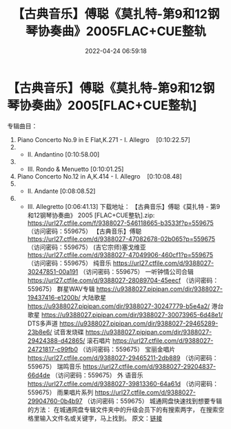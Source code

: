 ﻿---
title: 【古典音乐】傅聪《莫扎特-第9和12钢琴协奏曲》2005FLAC+CUE整轨
date: 2022-04-24 06:59:18
categories: 古典音乐、新世纪、纯音雅乐
tags: 纯音乐
---
# 【古典音乐】傅聪《莫扎特-第9和12钢琴协奏曲》2005[FLAC+CUE整轨]

专辑曲目：
01. Piano Concerto No.9 in E Flat,K.271 - I.
Allegro    [0:10:22.57]
02. - II. Andantino
[0:10:58.00]
03. - III. Rondo & Menuetto
[0:10:01.25]
04. Piano Concerto No.12 in A,K.414 - I.
Allegro    [0:10:08.48]
05. - II. Andante
[0:08:08.52]
06. - III. Allegretto
[0:06:41.13]
下载地址：
【古典音乐】傅聪《莫扎特 - 第9和12钢琴协奏曲》 2005 [FLAC+CUE整轨].zip: https://url27.ctfile.com/f/9388027-546118665-b3533f?p=559675
（访问密码：559675）
【古典音乐】傅聪
https://url27.ctfile.com/d/9388027-47082678-02b065?p=559675
（访问密码：559675）
(吉它宗师)塞戈维亚
https://url27.ctfile.com/d/9388027-47049906-460cf1?p=559675
（访问密码：559675）
纯音乐
https://url27.ctfile.com/d/9388027-30247851-00a191
（访问密码：559675）
一听钟情公司合辑
https://url27.ctfile.com/d/9388027-28089704-45eecf
（访问密码：559675）
群星WAV专辑
https://u9388027.pipipan.com/dir/9388027-19437416-e1200b/
大陆歌星
https://u9388027.pipipan.com/dir/9388027-30247779-b5e4a2/
港台歌星
https://u9388027.pipipan.com/dir/9388027-30073965-6d48e1/
DTS多声道
https://u9388027.pipipan.com/dir/9388027-29465289-23b8e6/
试音发烧碟
https://u9388027.pipipan.com/dir/9388027-29424388-d42865/
滚石唱片
https://url27.ctfile.com/d/9388027-24721817-c99fb0
（访问密码：559675）
宝丽金唱片
https://url27.ctfile.com/d/9388027-29465211-2db889
（访问密码：559675）
瑞鸣音乐
https://url27.ctfile.com/d/9388027-29204837-66d4de
（访问密码：559675）
外
语音乐
https://url27.ctfile.com/d/9388027-39813360-64a61d
（访问密码：559675）
雨果唱片系列
https://url27.ctfile.com/d/9388027-29904760-0b4b97
（访问密码：559675）
城通网盘快速找到想要专辑的方法：
在城通网盘专辑文件夹中的升级会员下的有搜索两字，
在搜索空格里输入文件名或关键字，马上找到。
原文：[链接](https://blog.sina.com.cn/s/blog_1647c7e7601030wtv.html)